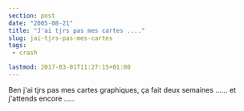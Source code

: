 ```yaml
---
section: post
date: "2005-08-21"
title: "J'ai tjrs pas mes cartes ...."
slug: jai-tjrs-pas-mes-cartes
tags:
 - crash

lastmod: 2017-03-01T11:27:15+01:00
---
```


Ben j'ai tjrs pas mes cartes graphiques, ça fait deux semaines ...... et j'attends encore .....
